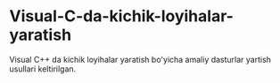 # Visual-C-da-kichik-loyihalar-yaratish
Visual C++ da kichik loyihalar yaratish bo'yicha amaliy dasturlar yartish usullari keltirilgan. 
